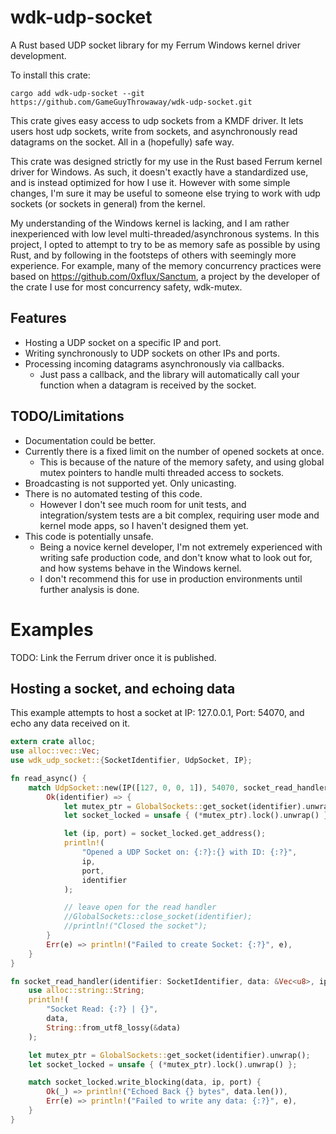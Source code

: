 
# wdk-udp-socket

A Rust based UDP socket library for my Ferrum Windows kernel driver development.

To install this crate:
```
cargo add wdk-udp-socket --git https://github.com/GameGuyThrowaway/wdk-udp-socket.git
```

This crate gives easy access to udp sockets from a KMDF driver. It lets users host udp sockets, write from sockets, and
asynchronously read datagrams on the socket. All in a (hopefully) safe way.

This crate was designed strictly for my use in the Rust based Ferrum kernel driver for Windows. As such, it doesn't
exactly have a standardized use, and is instead optimized for how I use it. However with some simple changes, I'm sure
it may be useful to someone else trying to work with udp sockets (or sockets in general) from the kernel.

My understanding of the Windows kernel is lacking, and I am rather inexperienced with low level
multi-threaded/asynchronous systems. In this project, I opted to attempt to try to be as memory safe as possible by
using Rust, and by following in the footsteps of others with seemingly more experience. For example, many of the memory
concurrency practices were based on https://github.com/0xflux/Sanctum, a project by the developer of the crate I use for
most concurrency safety, wdk-mutex.

## Features

* Hosting a UDP socket on a specific IP and port.
* Writing synchronously to UDP sockets on other IPs and ports.
* Processing incoming datagrams asynchronously via callbacks.
    * Just pass a callback, and the library will automatically call your function when a datagram is received by the
      socket.

## TODO/Limitations

* Documentation could be better.
* Currently there is a fixed limit on the number of opened sockets at once.
    * This is because of the nature of the memory safety, and using global mutex pointers to handle multi threaded
      access to sockets.
* Broadcasting is not supported yet. Only unicasting.
* There is no automated testing of this code.
    * However I don't see much room for unit tests, and integration/system tests are a bit complex, requiring user mode
      and kernel mode apps, so I haven't designed them yet.
* This code is potentially unsafe.
    * Being a novice kernel developer, I'm not extremely experienced with writing safe production code, and don't know
      what to look out for, and how systems behave in the Windows kernel.
    * I don't recommend this for use in production environments until further analysis is done.

# Examples

TODO: Link the Ferrum driver once it is published.

## Hosting a socket, and echoing data

This example attempts to host a socket at IP: 127.0.0.1, Port: 54070, and echo any data received on it.

```rust
extern crate alloc;
use alloc::vec::Vec;
use wdk_udp_socket::{SocketIdentifier, UdpSocket, IP};

fn read_async() {
    match UdpSocket::new(IP([127, 0, 0, 1]), 54070, socket_read_handler) {
        Ok(identifier) => {
            let mutex_ptr = GlobalSockets::get_socket(identifier).unwrap();
            let socket_locked = unsafe { (*mutex_ptr).lock().unwrap() };

            let (ip, port) = socket_locked.get_address();
            println!(
                "Opened a UDP Socket on: {:?}:{} with ID: {:?}",
                ip,
                port,
                identifier
            );

            // leave open for the read handler
            //GlobalSockets::close_socket(identifier);
            //println!("Closed the socket");
        }
        Err(e) => println!("Failed to create Socket: {:?}", e),
    }
}

fn socket_read_handler(identifier: SocketIdentifier, data: &Vec<u8>, ip: IP, port: u16) {
    use alloc::string::String;
    println!(
        "Socket Read: {:?} | {}",
        data,
        String::from_utf8_lossy(&data)
    );

    let mutex_ptr = GlobalSockets::get_socket(identifier).unwrap();
    let socket_locked = unsafe { (*mutex_ptr).lock().unwrap() };

    match socket_locked.write_blocking(data, ip, port) {
        Ok(_) => println!("Echoed Back {} bytes", data.len()),
        Err(e) => println!("Failed to write any data: {:?}", e),
    }
}
```
